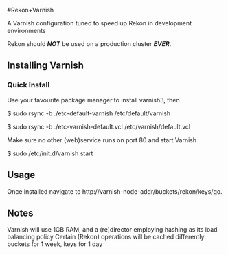 #Rekon+Varnish

A Varnish configuration tuned to speed up Rekon in development environments

Rekon should ***NOT*** be used on a production cluster ***EVER***.


## Installing Varnish

### Quick Install

Use your favourite package manager to install varnish3, then

$ sudo rsync -b ./etc-default-varnish /etc/default/varnish

$ sudo rsync -b ./etc-varnish-default.vcl /etc/varnish/default.vcl

Make sure no other (web)service runs on port 80 and start Varnish

$ sudo /etc/init.d/varnish start


## Usage

Once installed navigate to http://varnish-node-addr/buckets/rekon/keys/go.


## Notes

Varnish will use 1GB RAM, and a (re)director employing hashing as its load balancing policy
Certain (Rekon) operations will be cached differently: buckets for 1 week, keys for 1 day
